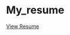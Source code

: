 # My_resume


[View Resume](https://github.com/MK-Github03/My_resume/blob/main/My_resume%20pdf.pdf)

